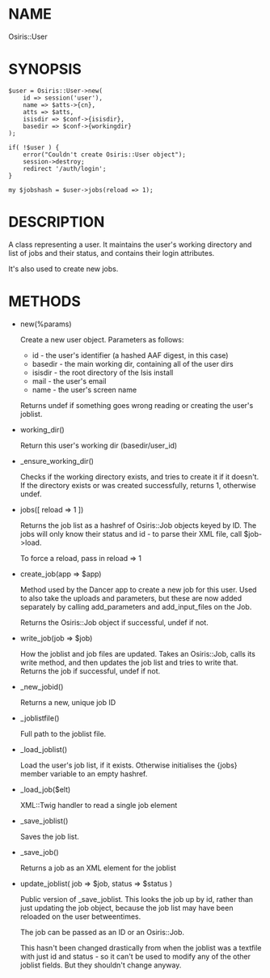 # NAME

Osiris::User



# SYNOPSIS

    $user = Osiris::User->new(
        id => session('user'),
        name => $atts->{cn},
        atts => $atts,
        isisdir => $conf->{isisdir},
        basedir => $conf->{workingdir}
    );
    
    if( !$user ) {
        error("Couldn't create Osiris::User object");
        session->destroy;
        redirect '/auth/login';
    }
    
    my $jobshash = $user->jobs(reload => 1);



# DESCRIPTION

A class representing a user.  It maintains the user's working
directory and list of jobs and their status, and contains their login
attributes.

It's also used to create new jobs.

# METHODS

- new(%params)

    Create a new user object. Parameters as follows:

    - id - the user's identifier (a hashed AAF digest, in this case)
    - basedir - the main working dir, containing all of the user dirs
    - isisdir - the root directory of the Isis install
    - mail - the user's email
    - name - the user's screen name

    Returns undef if something goes wrong reading or creating the user's
    joblist.

- working\_dir()

    Return this user's working dir (basedir/user\_id)

- \_ensure\_working\_dir()

    Checks if the working directory exists, and tries to create it if it 
    doesn't.  If the directory exists or was created successfully, returns
    1, otherwise undef.

- jobs(\[ reload => 1 \])

    Returns the job list as a hashref of Osiris::Job objects keyed by ID.
    The jobs will only know their status and id - to parse their XML file,
    call $job->load.

    To force a reload, pass in reload => 1

- create\_job(app => $app)

    Method used by the Dancer app to create a new job for this user.
    Used to also take the uploads and parameters, but these are now added 
    separately by calling add\_parameters and add\_input\_files on the
    Job.

    Returns the Osiris::Job object if successful, undef if not.

- write\_job(job => $job)

    How the joblist and job files are updated.  Takes an Osiris::Job, calls its
    write method, and then updates the job list and tries to write that.  Returns
    the job if successful, undef if not.

- \_new\_jobid()

    Returns a new, unique job ID

- \_joblistfile()

    Full path to the joblist file.

- \_load\_joblist()

    Load the user's job list, if it exists.  Otherwise initialises the 
    {jobs} member variable to an empty hashref.

- \_load\_job($elt)

    XML::Twig handler to read a single job element

- \_save\_joblist()

    Saves the job list.

- \_save\_job()

    Returns a job as an XML element for the joblist

- update\_joblist( job => $job, status => $status )

    Public version of \_save\_joblist.  This looks the job up by id, rather
    than just updating the job object, because the job list may have been
    reloaded on the user betweentimes.

    The job can be passed as an ID or an Osiris::Job.  

    This hasn't been changed drastically from when the joblist was a textfile
    with just id and status - so it can't be used to modify any of the other
    joblist fields.  But they shouldn't change anyway.


